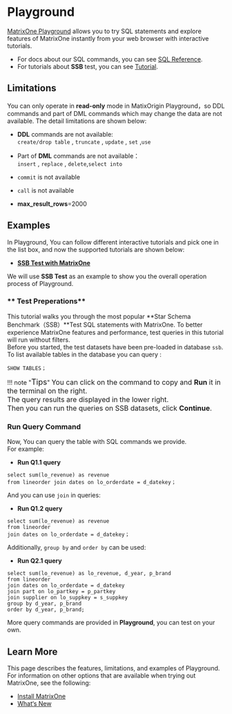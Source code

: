 # **Playground**
[MatrixOne Playground](https://playground.matrixorigin.io/?tutorial=SSB-test-with-matrixone&step=1) allows you to try SQL statements and explore features of MatrixOne instantly from your web browser with interactive tutorials.  
 
* For docs about our SQL commands, you can see [SQL Reference](../Reference/SQL-Reference/Data-Definition-Statements/create-database.md).  
* For tutorials about **SSB** test, you can see [Tutorial](../Get-Started/Tutorial/SSB-test-with-matrixone.md).

## **Limitations**

You can only operate in **read-only** mode in MatixOrigin Playground，so DDL commands and part of DML commands which may change the data are not available. The detail limitations are shown below:

* **DDL** commands are not available:  
```create/drop table``` , ```truncate``` , ```update``` , ```set``` ,```use```  
  
* Part of **DML** commands are not available：  
```insert``` , ```replace``` , ```delete```,```select into ```  

* ```commit``` is not available

* ```call``` is not available

* **max_result_rows**=2000  
## **Examples**

In Playground, You can follow different interactive tutorials and pick one in the list box, and now the supported tutorials are shown below:  

* [**SSB Test with MatrixOne**](https://playground.matrixorigin.io/?tutorial=SSB-test-with-matrixone&step=1) 
     
We will use **SSB Test** as an example to show you the overall operation process of Playground.  
### ** Test Preperations**  

This tutorial walks you through the most popular **Star Schema Benchmark（SSB）**Test SQL statements with MatrixOne. To better experience MatrixOne features and performance, test queries in this tutorial will run without filters.  
Before you started, the test datasets have been pre-loaded in  database `ssb`. To list available tables in the database you can query :

```
SHOW TABLES；
```

!!! note  "<font size=4>Tips</font>"
    <font size=3>You can click on the command to copy and **Run** it in the terminal on the right.</font>  
    <font size=3>The query results are displayed in the lower right.</font>  
    <font size=3>Then you can run the queries on SSB datasets, click **Continue**.</font>  



### **Run Query Command**
Now, You can query the table with SQL commands we provide.  
For example:  

* **Run Q1.1 query**

```
select sum(lo_revenue) as revenue
from lineorder join dates on lo_orderdate = d_datekey；
```
And you can use ```join``` in queries: 

* **Run Q1.2 query**

```
select sum(lo_revenue) as revenue
from lineorder
join dates on lo_orderdate = d_datekey；
```
Additionally, ```group by``` and ```order by``` can be used:

* **Run Q2.1 query**

```
select sum(lo_revenue) as lo_revenue, d_year, p_brand
from lineorder
join dates on lo_orderdate = d_datekey
join part on lo_partkey = p_partkey
join supplier on lo_suppkey = s_suppkey
group by d_year, p_brand
order by d_year, p_brand;
```
More query commands are provided in **Playground**, you can test on your own.

## **Learn More**
This page describes the features, limitations, and examples of Playground. For information on other options that are available when trying out MatrixOne, see the following:

* [Install MatrixOne](install-standalone-matrixone.md)
* [What‘s New](../Overview/what's-new.md)
